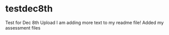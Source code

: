 # testdec8th
Test for Dec 8th Upload 
I am adding more text to my readme file!
Added my assessment files
